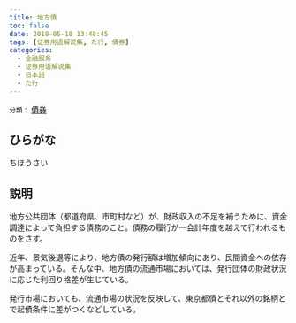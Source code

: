 ```yaml
---
title: 地方債
toc: false
date: 2018-05-18 13:48:45
tags: [证券用语解说集, た行, 債券]
categories:
  - 金融服务
  - 证券用语解说集
  - 日本語
  - た行
---
```


`分類：` [債券](/tags/債券/)

## ひらがな

ちほうさい

## 説明

地方公共団体（都道府県、市町村など）が、財政収入の不足を補うために、資金調達によって負担する債務のこと。債務の履行が一会計年度を越えて行われるものをさす。

近年、景気後退等により、地方債の発行額は増加傾向にあり、民間資金への依存が高まっている。そんな中、地方債の流通市場においては、発行団体の財政状況に応じた利回り格差が生じている。

発行市場においても、流通市場の状況を反映して、東京都債とそれ以外の銘柄とで起債条件に差がつくなどしている。
